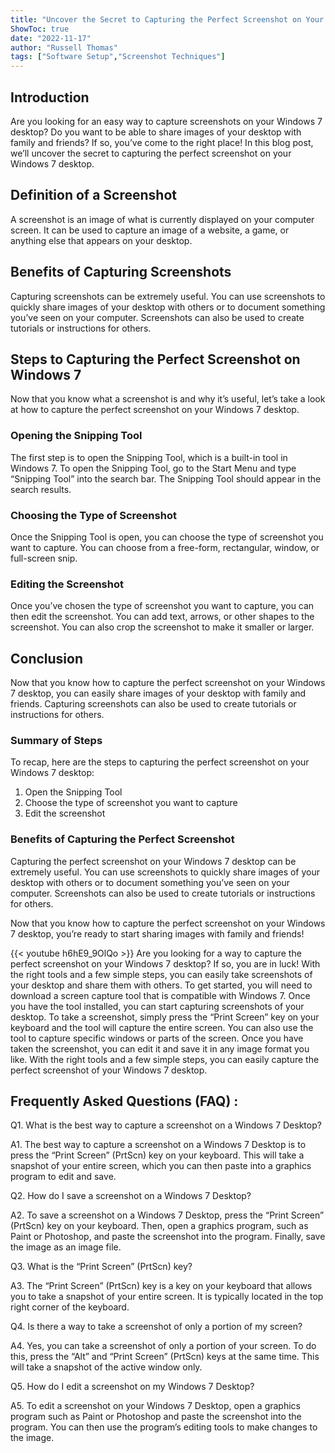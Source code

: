 ```yaml
---
title: "Uncover the Secret to Capturing the Perfect Screenshot on Your Windows 7 Desktop!"
ShowToc: true 
date: "2022-11-17"
author: "Russell Thomas" 
tags: ["Software Setup","Screenshot Techniques"]
---
```

## Introduction

Are you looking for an easy way to capture screenshots on your Windows 7 desktop? Do you want to be able to share images of your desktop with family and friends? If so, you’ve come to the right place! In this blog post, we’ll uncover the secret to capturing the perfect screenshot on your Windows 7 desktop. 

## Definition of a Screenshot

A screenshot is an image of what is currently displayed on your computer screen. It can be used to capture an image of a website, a game, or anything else that appears on your desktop. 

## Benefits of Capturing Screenshots

Capturing screenshots can be extremely useful. You can use screenshots to quickly share images of your desktop with others or to document something you’ve seen on your computer. Screenshots can also be used to create tutorials or instructions for others. 

## Steps to Capturing the Perfect Screenshot on Windows 7

Now that you know what a screenshot is and why it’s useful, let’s take a look at how to capture the perfect screenshot on your Windows 7 desktop. 

### Opening the Snipping Tool

The first step is to open the Snipping Tool, which is a built-in tool in Windows 7. To open the Snipping Tool, go to the Start Menu and type “Snipping Tool” into the search bar. The Snipping Tool should appear in the search results. 

### Choosing the Type of Screenshot

Once the Snipping Tool is open, you can choose the type of screenshot you want to capture. You can choose from a free-form, rectangular, window, or full-screen snip. 

### Editing the Screenshot

Once you’ve chosen the type of screenshot you want to capture, you can then edit the screenshot. You can add text, arrows, or other shapes to the screenshot. You can also crop the screenshot to make it smaller or larger. 

## Conclusion

Now that you know how to capture the perfect screenshot on your Windows 7 desktop, you can easily share images of your desktop with family and friends. Capturing screenshots can also be used to create tutorials or instructions for others. 

### Summary of Steps

To recap, here are the steps to capturing the perfect screenshot on your Windows 7 desktop: 

1. Open the Snipping Tool 
2. Choose the type of screenshot you want to capture 
3. Edit the screenshot 

### Benefits of Capturing the Perfect Screenshot

Capturing the perfect screenshot on your Windows 7 desktop can be extremely useful. You can use screenshots to quickly share images of your desktop with others or to document something you’ve seen on your computer. Screenshots can also be used to create tutorials or instructions for others. 

Now that you know how to capture the perfect screenshot on your Windows 7 desktop, you’re ready to start sharing images with family and friends!

{{< youtube h6hE9_9OlQo >}} 
Are you looking for a way to capture the perfect screenshot on your Windows 7 desktop? If so, you are in luck! With the right tools and a few simple steps, you can easily take screenshots of your desktop and share them with others. To get started, you will need to download a screen capture tool that is compatible with Windows 7. Once you have the tool installed, you can start capturing screenshots of your desktop. To take a screenshot, simply press the “Print Screen” key on your keyboard and the tool will capture the entire screen. You can also use the tool to capture specific windows or parts of the screen. Once you have taken the screenshot, you can edit it and save it in any image format you like. With the right tools and a few simple steps, you can easily capture the perfect screenshot of your Windows 7 desktop.

## Frequently Asked Questions (FAQ) :
Q1. What is the best way to capture a screenshot on a Windows 7 Desktop?

A1. The best way to capture a screenshot on a Windows 7 Desktop is to press the “Print Screen” (PrtScn) key on your keyboard. This will take a snapshot of your entire screen, which you can then paste into a graphics program to edit and save.

Q2. How do I save a screenshot on a Windows 7 Desktop?

A2. To save a screenshot on a Windows 7 Desktop, press the “Print Screen” (PrtScn) key on your keyboard. Then, open a graphics program, such as Paint or Photoshop, and paste the screenshot into the program. Finally, save the image as an image file.

Q3. What is the “Print Screen” (PrtScn) key?

A3. The “Print Screen” (PrtScn) key is a key on your keyboard that allows you to take a snapshot of your entire screen. It is typically located in the top right corner of the keyboard.

Q4. Is there a way to take a screenshot of only a portion of my screen?

A4. Yes, you can take a screenshot of only a portion of your screen. To do this, press the “Alt” and “Print Screen” (PrtScn) keys at the same time. This will take a snapshot of the active window only.

Q5. How do I edit a screenshot on my Windows 7 Desktop?

A5. To edit a screenshot on your Windows 7 Desktop, open a graphics program such as Paint or Photoshop and paste the screenshot into the program. You can then use the program’s editing tools to make changes to the image.


